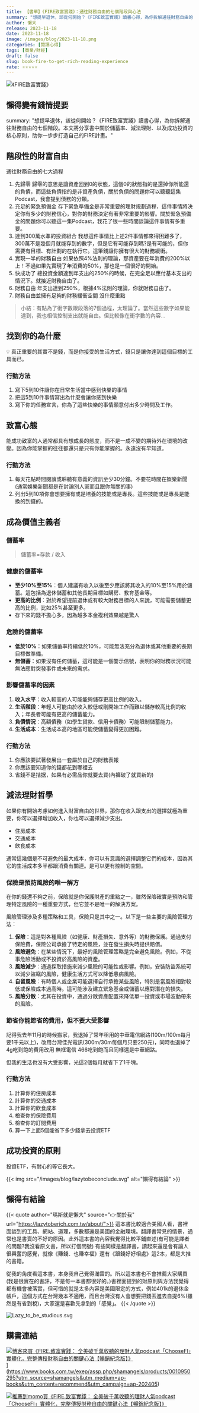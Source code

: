 ```yaml
---
title: 【書單】《FIRE致富實踐》：通往財務自由的七個階段與心法
summary: "想提早退休，該從何開始？《FIRE致富實踐》讀書心得，為你拆解通往財務自由的七個階段。本文將分享書中關於儲蓄率、減法理財、以及成功投資的核心原則，助你一步步打造自己的FIRE計畫。"
author: 懶大
release: 2023-11-18
date: 2023-11-18
image: /images/blog/2023-11-18.png
categories: [閱讀心得]
tags: [商業/財經]
draft: false
slug: book-fire-to-get-rich-reading-experience
rate: ⭐⭐⭐⭐⭐
---
```

![《FIRE致富實踐》](../../assets/images/blog/2023-10-05_1.png)

## 懶得變有錢情提要

summary: "想提早退休，該從何開始？《FIRE致富實踐》讀書心得，為你拆解通往財務自由的七個階段。本文將分享書中關於儲蓄率、減法理財、以及成功投資的核心原則，助你一步步打造自己的FIRE計畫。"

## 階段性的財富自由

通往財務自由的七大過程

1. 先歸零
歸零的意思是讓資產回到0的狀態，這個0的狀態指的是還掉你所能還的負債，而這些負債指的是非資產負債，關於負債的問題你可以聽聽這集Podcast，我會提到債務的分類。
2. 充足的緊急預備金
存下緊急準備金是非常重要的理財規劃過程，這件事情將決定你有多少的財務信心，對你的財務決定有著非常重要的影響。關於緊急預備金的問題你可以聽這一集Podcast，我花了很一些時間談論這件事情有多重要。
3. 達到300萬水準的投資組合
我想這件事情比上述2件事情都來得困難多了，300萬不是幾個月就能存到的數字，但是它有可能存到嗎?是有可能的，但你需要有目標、有計劃的在執行它。這筆錢讓你擁有很大的財務緩衝。
4. 實現一半的財務自由
如果依照4%法則的理論，那資產要在年消費的200%以上！不過如果先實現了年消費的50%，那也是一個很好的開始。
5. 快成功了
總投資金額達到年支出的250%的時候，在完全足以應付基本支出的情況下。就接近財務自由了。
6. 財務自由
年支出達到250%，根據4%法則的理論，你就財務自由了。
7. 財務自由並擁有足夠的財務緩衝空間
沒什麼重點

> 小結：有點為了衝字數跟段落的7個過程，太理論了。當然這些數字如果能達到，我也相信控制支出就能自由。但比較像在衝字數的內容…
> 

## 找到你的為什麼

<aside>
💡 真正重要的其實不是錢，而是你接受的生活方式，錢只是讓你達到這個目標的工具而已。

</aside>

### 行動方法

1. 寫下5到10件讓你在日常生活當中感到快樂的事情
2. 把這5到10件事情寫出為什麼會讓你感到快樂
3. 寫下你的任務宣言，你為了這些快樂的事情願意付出多少時間及工作。

## 致富心態

能成功致富的人通常都具有想成長的態度，而不是一成不變的期待外在環境的改變。因為你能掌握的往往都還只是只有你能掌握的。永遠沒有早知道。

### 行動方法

1. 每天花點時間閱讀或聆聽有意義的資訊至少30分鐘。不要花時間在娛樂新聞(通常娛樂新聞都是在討論別人家而且跟你無關的事)
2. 列出5到10項你會想要擁有或是培養的技能或是專長。這些技能或是專長是能換的到錢的。

## 成為價值主義者

### 儲蓄率

> 儲蓄率=存款 / 收入
> 

### 健康的儲蓄率

- **至少10%至15%**：個人建議有收入以後至少應該將其收入的10%至15%用於儲蓄。這包括為退休儲蓄和其他長期目標如購房、教育基金等。
- **更高的比例**：對於希望提前退休或有較大財務目標的人來說，可能需要儲蓄更高的比例，比如25%甚至更多。
- 存下來的錢不擔心多，因為越多本金複利效果越是驚人

### 危險的儲蓄率

- **低於10%**：如果儲蓄率持續低於10%，可能無法充分為退休或其他重要的長期目標做準備。
- **無儲蓄**：如果沒有任何儲蓄，這可能是一個警示信號，表明你的財務狀況可能無法應對突發事件或未來的需求。

### 影響儲蓄率的因素

1. **收入水平**：收入較高的人可能能夠儲存更高比例的收入。
2. **生活階段**：年輕人可能由於收入較低或剛開始工作而難以儲存較高比例的收入；年長者可能有更高的儲蓄能力。
3. **負債情況**：高額債務（如學生貸款、信用卡債務）可能限制儲蓄能力。
4. **生活成本**：生活成本高的地區可能使儲蓄變得更加困難。

### 行動方法

1. 你應該要試著發展出一套屬於自己的財務表報
2. 你應該要知道你的錢都花到哪裡去
3. 省錢不是拮据，如果有必需品你就要去買(內褲破了就買新的)

## 減法理財哲學

如果你有開始考慮如何進入財富自由的世界，那你在收入跟支出的選擇就極為重要，你可以選擇增加收入，你也可以選擇減少支出。

- 住房成本
- 交通成本
- 飲食成本

通常這幾個是不可避免的最大成本，你可以有意識的選擇調整它們的成本，因為其它的生活成本多半都跟消費有關連。是可以更有控制的空間。

### 保險是預防風險的唯一解方

在你的錢還不夠之前，保險就是你保護財產的重點之一，雖然保險確實是預防和管理特定風險的一種重要方式，但它並不是唯一的解決方案。

風險管理涉及多種策略和工具，保險只是其中之一。以下是一些主要的風險管理方法：

1. **保險**：這是對各種風險（如健康、財產損失、意外等）的財務保護。通過支付保險費，保險公司承擔了特定的風險，並在發生損失時提供賠償。
2. **風險避免**：在某些情況下，最好的風險管理策略是完全避免風險。例如，不從事危險活動或不投資於高風險的資產。
3. **風險減少**：通過採取措施來減少風險的可能性或影響。例如，安裝防盜系統可以減少盜竊的風險，健康生活方式可以降低患病風險。
4. **自留風險**：有時個人或企業可能選擇自行承擔某些風險，特別是當風險相對較低或保險成本過高時。這可能涉及建立緊急基金或儲蓄以應對潛在的損失。
5. **風險分散**：尤其在投資中，通過分散資產配置來降低單一投資或市場波動帶來的風險。

### 節省你能節省的費用，但不要大受影響

記得我去年11月的時候搬家，我退掉了常年租用的中華電信網路(100m/100m每月要1千元以上)，改用台灣佳光電訊(300m/30m每個月只要250元)，同時也退掉了4g吃到飽的費用改用 無框電信 466吃到飽而且同樣還是中華網路。

但我的生活也沒有大受影響，光這2個每月就省下了1千塊。

### 行動方法

1. 計算你的住房成本
2. 計算你的交通成本
3. 計算你的飲食成本
4. 檢查你的保險費用
5. 檢查你的訂閱費用
6. 算一下上面5個能省下多少錢拿去投資ETF

## 成功投資的原則

投資ETF，有耐心的等它長大。

{{< img src="/images/blog/lazytobeconclude.svg" alt="懶得有結論" >}}
## 懶得有結論

{{< quote author="瑪斯就是懶大" source="👉關於我" url="https://lazytoberich.com.tw/about/">}}
這本書比較適合美國人看，書裡面談到的工具、網站、道理，多數都還是美國的金融環境。翻譯書常見的情景，通常也是書賣的不好的原因。此外這本書的內容我覺得比較平鋪直述(有可能是譯者的問題?我沒看原文書，所以打個問號)
有些同樣是翻譯書，讀起來還是會有讓人很興奮的感覺，就像《賺錢．也賺幸福》還有《跟錢好好相處》這2本，都是大推的書籍。

從我的角度看這本書，本身我自己覺得滿雷的。所以這本書也不會推薦大家購買(我是很實在的書評，不是每一本書都很好的。)書裡面提到的財原則與方法我覺得都有機會被落實，但可惜的就是太多內容是美國限定的方式，例如401k的退休金帳戶，這個方式在台灣幾本不適用，而且台灣沒有人會想要把錢丟進去自提6%(雖然是有省到稅)，大家還是喜歡先拿到的「感覺」。
{{< /quote >}}

![Lazy_to_be_studious.svg](Lazy_to_be_studious.svg)

## 購書連結
[![博客來買《FIRE.致富實踐： 全美破千萬收聽的理財人氣podcast「ChooseFI」實體化，完整傳授財務自由的關鍵心法【暢銷紀念版】》](books.png)](https://www.books.com.tw/exep/assp.php/shamangels/products/0010938897?utm_source=shamangels&utm_medium=ap-books&utm_content=recommend&utm_campaign=ap-202406)](https://www.books.com.tw/exep/assp.php/shamangels/products/0010950295?utm_source=shamangels&utm_medium=ap-books&utm_content=recommend&utm_campaign=ap-202405)

[![推薦到momo買《FIRE.致富實踐： 全美破千萬收聽的理財人氣podcast「ChooseFI」實體化，完整傳授財務自由的關鍵心法【暢銷紀念版】》](momobooks.png)](https://www.momoshop.com.tw/goods/GoodsDetail.jsp?i_code=10646848&Area=search&oid=1_2&cid=index&kw=FIRE%E8%87%B4%E5%AF%8C%E5%AF%A6%E8%B8%90&memid=6000021729&cid=apuad&oid=1&osm=league)
